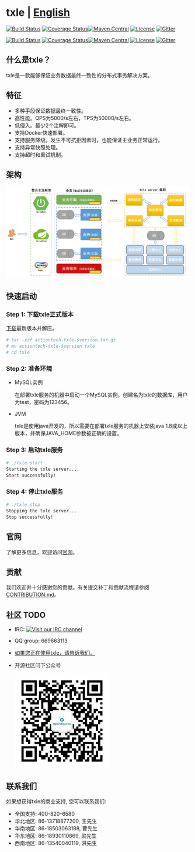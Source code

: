 # txle | [English](README.md)
[![Build Status](https://travis-ci.org/apache/incubator-servicecomb-saga.svg?branch=master)](https://travis-ci.org/apache/incubator-servicecomb-saga?branch=master) [![Coverage Status](https://coveralls.io/repos/github/apache/incubator-servicecomb-saga/badge.svg?branch=master)](https://coveralls.io/github/apache/incubator-servicecomb-saga?branch=master)[![Maven Central](https://maven-badges.herokuapp.com/maven-central/org.apache.servicecomb.saga/saga/badge.svg)](http://search.maven.org/#search%7Cga%7C1%7Corg.apache.servicecomb.saga) [![License](https://img.shields.io/badge/license-Apache%202-4EB1BA.svg)](https://www.apache.org/licenses/LICENSE-2.0.html) [![Gitter](https://img.shields.io/badge/ServiceComb-Gitter-ff69b4.svg)](https://gitter.im/ServiceCombUsers/Saga)

[![Build Status](https://travis-ci.org/apache/incubator-servicecomb-saga.svg?branch=master)](https://travis-ci.org/apache/incubator-servicecomb-saga?branch=master) [![Coverage Status](https://coveralls.io/repos/github/apache/incubator-servicecomb-saga/badge.svg?branch=master)](https://coveralls.io/github/apache/incubator-servicecomb-saga?branch=master)[![Maven Central](https://maven-badges.herokuapp.com/maven-central/org.apache.servicecomb.saga/saga/badge.svg)](http://search.maven.org/#search%7Cga%7C1%7Corg.apache.servicecomb.saga) [![License](https://img.shields.io/badge/license-Apache%202-4EB1BA.svg)](https://www.apache.org/licenses/LICENSE-2.0.html) [![Gitter](https://img.shields.io/badge/ServiceComb-Gitter-ff69b4.svg)](https://gitter.im/ServiceCombUsers/Saga)

## 什么是txle？
txle是一款能够保证业务数据最终一致性的分布式事务解决方案。

## 特征
* 多种手段保证数据最终一致性。
* 高性能。QPS为5000/s左右，TPS为50000/s左右。
* 低侵入。最少2个注解即可。
* 支持Docker快速部署。
* 支持服务降级。发生不可抗拒因素时，也能保证主业务正常运行。
* 支持异常快照处理。
* 支持超时和重试机制。

## 架构

![txle业务集成架构](docs/txle-architecture.png)

## 快速启动

### Step 1: 下载txle正式版本
[下载](https://github.com/actiontech/txle/releases)最新版本并解压。

```bash
# tar -xzf actiontech-txle-$version.tar.gz
# mv actiontech-txle-$version txle
# cd txle
```

### Step 2: 准备环境
* MySQL实例

    在部署txle服务的机器中启动一个MySQL实例，创建名为txle的数据库，用户为test，密码为123456。

* JVM

    txle是使用java开发的，所以需要在部署txle服务的机器上安装java 1.8或以上版本，并确保JAVA_HOME参数被正确的设置。

### Step 3: 启动txle服务

```bash
# ./txle start
Starting the txle server....
Start successfully!
```
### Step 4: 停止txle服务

```bash
# ./txle stop
Stopping the txle server....
Stop successfully!
```

## 官网

了解更多信息，欢迎访问[官网](https://opensource.actionsky.com/)。

## 贡献

我们欢迎并十分感谢您的贡献。有关提交补丁和贡献流程请参阅[CONTRIBUTION.md](https://github.com/actiontech/txle/docs/CONTRIBUTION.md)。

## 社区 TODO

* IRC: [![Visit our IRC channel](https://kiwiirc.com/buttons/irc.freenode.net/txle.png)](https://kiwiirc.com/client/irc.freenode.net/?nick=user|?&theme=cli#txle)
* QQ group: 669663113
* [如果您正在使用txle，请告诉我们。](https://wj.qq.com/s/2291106/09f4)
* 开源社区问下公众号
  
  ![dble](./docs/QR_code.png)

## 联系我们

如果想获得txle的商业支持, 您可以联系我们:

- 全国支持: 400-820-6580
- 华北地区: 86-13718877200, 王先生
- 华南地区: 86-18503063188, 曹先生
- 华东地区: 86-18930110869, 梁先生
- 西南地区: 86-13540040119, 洪先生